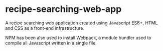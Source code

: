 # recipe-searching-web-app
A recipe searching web application created using Javascript ES6+, HTML and CSS as a front-end infrastructure.

NPM has been also used to install Webpack, a module bundler used to compile all Javascript written in a single file. 




